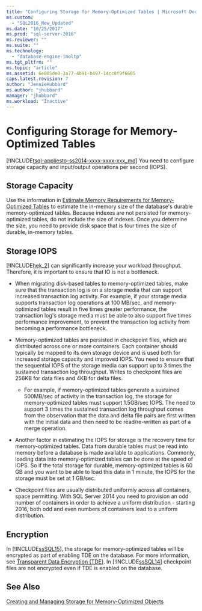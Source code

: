 ```yaml
---
title: "Configuring Storage for Memory-Optimized Tables | Microsoft Docs"
ms.custom: 
  - "SQL2016_New_Updated"
ms.date: "10/25/2017"
ms.prod: "sql-server-2016"
ms.reviewer: ""
ms.suite: ""
ms.technology: 
  - "database-engine-imoltp"
ms.tgt_pltfrm: ""
ms.topic: "article"
ms.assetid: 6e005de0-3a77-4b91-b497-14cc0f9f6605
caps.latest.revision: 7
author: "JennieHubbard"
ms.author: "jhubbard"
manager: "jhubbard"
ms.workload: "Inactive"
---
```

# Configuring Storage for Memory-Optimized Tables
[!INCLUDE[tsql-appliesto-ss2014-xxxx-xxxx-xxx_md](../../includes/tsql-appliesto-ss2014-xxxx-xxxx-xxx-md.md)]
  You need to configure storage capacity and input/output operations per second (IOPS).  
  
## Storage Capacity  
 Use the information in [Estimate Memory Requirements for Memory-Optimized Tables](../../relational-databases/in-memory-oltp/estimate-memory-requirements-for-memory-optimized-tables.md) to estimate the in-memory size of the database's durable memory-optimized tables. Because indexes are not persisted for memory-optimized tables, do not include the size of indexes. Once you determine the size, you need to provide disk space that is four times the size of durable, in-memory tables.  
  
## Storage IOPS  
 [!INCLUDE[hek_2](../../includes/hek-2-md.md)] can significantly increase your workload throughput. Therefore, it is important to ensure that IO is not a bottleneck.  
  
-   When migrating disk-based tables to memory-optimized tables, make sure that the transaction log is on a storage media that can support increased transaction log activity. For example, if your storage media supports transaction log operations at 100 MB/sec, and memory-optimized tables result in five times greater performance, the transaction log's storage media must be able to also support five times performance improvement, to prevent the transaction log activity from becoming a performance bottleneck.  
  
-   Memory-optimized tables are persisted in checkpoint files, which are distributed across one or more containers. Each container should typically be mapped to its own storage device and is used both for increased storage capacity and improved IOPS. You need to ensure that the sequential IOPS of the storage media can support up to 3 times the sustained transaction log throughput. Writes to checkpoint files are 256KB for data files and 4KB for delta files.
  
     - For example, if memory-optimized tables generate a sustained 500MB/sec of activity in the transaction log, the storage for memory-optimized tables must support 1.5GB/sec IOPS. The need to support 3 times the sustained transaction log throughput comes from the observation that the data and delta file pairs are first written with the initial data and then need to be read/re-written as part of a merge operation.  
  
- Another factor in estimating the IOPS for storage is the recovery time for memory-optimized tables. Data from durable tables must be read into memory before a database is made available to applications. Commonly, loading data into memory-optimized tables can be done at the speed of IOPS. So if the total storage for durable, memory-optimized tables is 60 GB and you want to be able to load this data in 1 minute, the IOPS for the storage must be set at 1 GB/sec.  
  
-   Checkpoint files are usually distributed uniformly across all containers, space permitting. With SQL Server 2014 you need to provision an odd number of  containers in order to achieve a uniform distribution - starting 2016, both odd and even numbers of containers lead to a uniform distribution.
  
## Encryption  
 In [!INCLUDE[ssSQL15](../../includes/sssql15-md.md)], the storage for memory-optimized tables will be encrypted as part of enabling TDE on the database. For more information, see [Transparent Data Encryption &#40;TDE&#41;](../../relational-databases/security/encryption/transparent-data-encryption.md). In [!INCLUDE[ssSQL14](../../includes/sssql14-md.md)] checkpoint files are not encrypted even if TDE is enabled on the database.
  
## See Also  
 [Creating and Managing Storage for Memory-Optimized Objects](../../relational-databases/in-memory-oltp/creating-and-managing-storage-for-memory-optimized-objects.md)  
  
  
